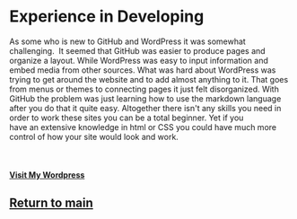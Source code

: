 # Experience in Developing

As some who is new to GitHub and WordPress it was somewhat challenging.  It seemed that GitHub was easier to produce pages and organize a layout. While WordPress was easy to input information and embed media from other sources. What was hard about WordPress was trying to get around the website and to add almost anything to it. That goes from menus or themes to connecting pages it just felt disorganized. With GitHub the problem was just learning how to use the markdown language after you do that it quite easy. Altogether there isn't any skills you need in order to work these sites you can be a total beginner. Yet if you have an extensive knowledge in html or CSS you could have much more control of how your site would look and work. 

 
#### [Visit My Wordpress](https://sites.psu.edu/jzm6677/)


## [Return to main](https://jzm6677.github.io/Jay_Site/)
